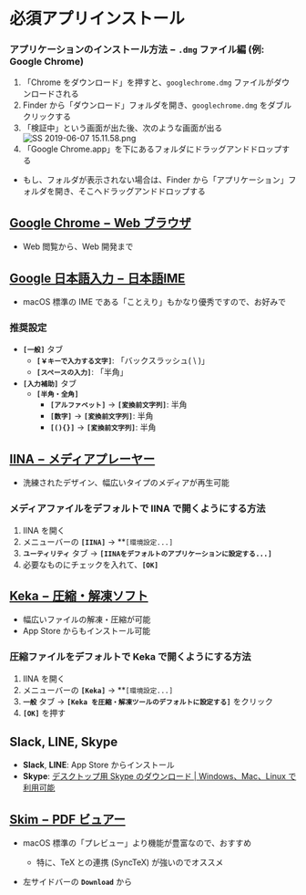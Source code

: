 # 必須アプリインストール

### アプリケーションのインストール方法 − `.dmg` ファイル編 (例: Google Chrome)
  1. 「Chrome をダウンロード」を押すと、`googlechrome.dmg` ファイルがダウンロードされる
  2. Finder から「ダウンロード」フォルダを開き、`googlechrome.dmg` をダブルクリックする
  3. 「検証中」という画面が出た後、次のような画面が出る
    ![SS 2019-06-07 15.11.58.png](:storage/b6ee7116-57fa-42e8-8b28-29a88d215224/3cb8f134.png)
  4. 「Google Chrome.app」を下にあるフォルダにドラッグアンドドロップする
  - もし、フォルダが表示されない場合は、Finder から「アプリケーション」フォルダを開き、そこへドラッグアンドドロップする


## [Google Chrome − Web ブラウザ](https://www.google.com/intl/ja/chrome/)

- Web 閲覧から、Web 開発まで


## [Google 日本語入力 − 日本語IME](https://www.google.co.jp/ime/)

- macOS 標準の IME である「ことえり」もかなり優秀ですので、お好みで

### 推奨設定
- **`[一般]`** タブ
  - **`[￥キーで入力する文字]`**: 「バックスラッシュ( \\ )」
  - **`[スペースの入力]`**: 「半角」
- **`[入力補助]`** タブ 
  - **`[半角・全角]`**
    - **`[アルファベット]`** -> **`[変換前文字列]`**: 半角
    - **`[数字]`** -> **`[変換前文字列]`**: 半角
    - **`[(){}]`** -> **`[変換前文字列]`**: 半角


## [IINA − メディアプレーヤー](https://iina.io/)

- 洗練されたデザイン、幅広いタイプのメディアが再生可能

### メディアファイルをデフォルトで IINA で開くようにする方法
1. IINA を開く
2. メニューバーの **`[IINA]`** -> **`[環境設定...]`
3. **`ユーティリティ`** タブ -> **`[IINAをデフォルトのアプリケーションに設定する...]`**
4. 必要なものにチェックを入れて、**`[OK]`**


## [Keka − 圧縮・解凍ソフト](https://www.keka.io/en/)

- 幅広いファイルの解凍・圧縮が可能
- App Store からもインストール可能

### 圧縮ファイルをデフォルトで Keka で開くようにする方法
1. IINA を開く
2. メニューバーの **`[Keka]`** -> **`[環境設定...]`
3. **`一般`** タブ -> **`[Keka を圧縮・解凍ツールのデフォルトに設定する]`** をクリック
4. **`[OK]`** を押す


## Slack, LINE, Skype

- **Slack**, **LINE**: App Store からインストール
- **Skype**: [デスクトップ用 Skype のダウンロード \| Windows、Mac、Linux で利用可能](https://www.skype.com/ja/get-skype/download-skype-for-desktop/)


## [Skim − PDF ビュアー](https://skim-app.sourceforge.io/)

- macOS 標準の「プレビュー」より機能が豊富なので、おすすめ
  - 特に、TeX との連携 (SyncTeX) が強いのでオススメ

- 左サイドバーの **`Download`** から

